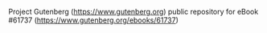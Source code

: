 Project Gutenberg (https://www.gutenberg.org) public repository for
eBook #61737 (https://www.gutenberg.org/ebooks/61737)

